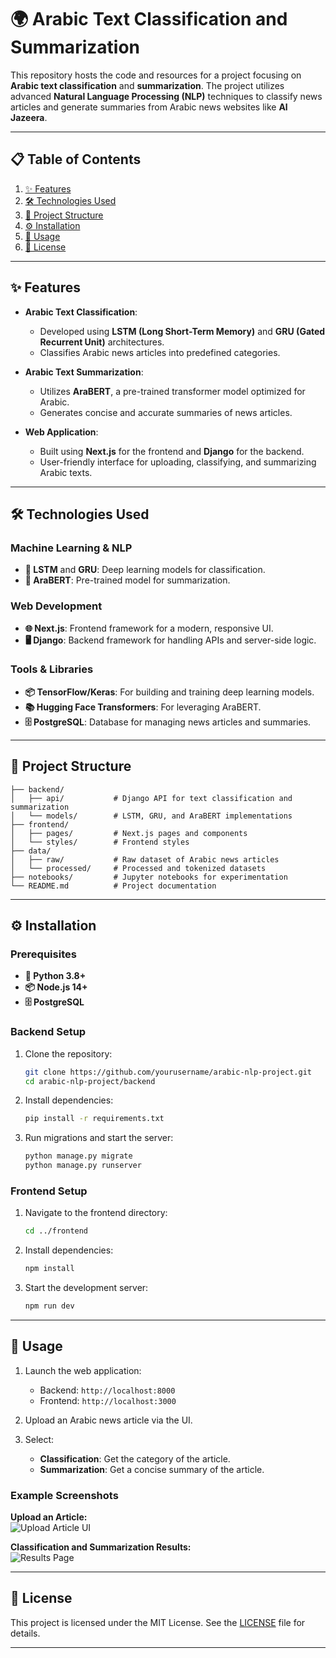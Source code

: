 
# 🌍 Arabic Text Classification and Summarization  

This repository hosts the code and resources for a project focusing on **Arabic text classification** and **summarization**. The project utilizes advanced **Natural Language Processing (NLP)** techniques to classify news articles and generate summaries from Arabic news websites like **Al Jazeera**.  

---

## 📋 Table of Contents  

1. [✨ Features](#-features)  
2. [🛠️ Technologies Used](#-technologies-used)  
3. [📁 Project Structure](#-project-structure)  
4. [⚙️ Installation](#%EF%B8%8F-installation)  
5. [🚀 Usage](#-usage)  
6. [📜 License](#-license)  

---

## ✨ Features  

- **Arabic Text Classification**:  
  - Developed using **LSTM (Long Short-Term Memory)** and **GRU (Gated Recurrent Unit)** architectures.  
  - Classifies Arabic news articles into predefined categories.  

- **Arabic Text Summarization**:  
  - Utilizes **AraBERT**, a pre-trained transformer model optimized for Arabic.  
  - Generates concise and accurate summaries of news articles.  

- **Web Application**:  
  - Built using **Next.js** for the frontend and **Django** for the backend.  
  - User-friendly interface for uploading, classifying, and summarizing Arabic texts.  

---

## 🛠️ Technologies Used  

### Machine Learning & NLP  
- **🧠 LSTM** and **GRU**: Deep learning models for classification.  
- **🤖 AraBERT**: Pre-trained model for summarization.  

### Web Development  
- **🌐 Next.js**: Frontend framework for a modern, responsive UI.  
- **🖥️ Django**: Backend framework for handling APIs and server-side logic.  

### Tools & Libraries  
- **📦 TensorFlow/Keras**: For building and training deep learning models.  
- **📚 Hugging Face Transformers**: For leveraging AraBERT.  
- **🗄️ PostgreSQL**: Database for managing news articles and summaries.  

---

## 📁 Project Structure  

```plaintext  
├── backend/  
│   ├── api/           # Django API for text classification and summarization  
│   └── models/        # LSTM, GRU, and AraBERT implementations  
├── frontend/  
│   ├── pages/         # Next.js pages and components  
│   └── styles/        # Frontend styles  
├── data/  
│   ├── raw/           # Raw dataset of Arabic news articles  
│   └── processed/     # Processed and tokenized datasets  
├── notebooks/         # Jupyter notebooks for experimentation  
└── README.md          # Project documentation  
```  

---

## ⚙️ Installation  

### Prerequisites  
- **🐍 Python 3.8+**  
- **📦 Node.js 14+**  
- **🗄️ PostgreSQL**  

### Backend Setup  
1. Clone the repository:  
   ```bash  
   git clone https://github.com/yourusername/arabic-nlp-project.git  
   cd arabic-nlp-project/backend  
   ```  
2. Install dependencies:  
   ```bash  
   pip install -r requirements.txt  
   ```  
3. Run migrations and start the server:  
   ```bash  
   python manage.py migrate  
   python manage.py runserver  
   ```  

### Frontend Setup  
1. Navigate to the frontend directory:  
   ```bash  
   cd ../frontend  
   ```  
2. Install dependencies:  
   ```bash  
   npm install  
   ```  
3. Start the development server:  
   ```bash  
   npm run dev  
   ```  

---
## 🚀 Usage  

1. Launch the web application:  
   - Backend: `http://localhost:8000`  
   - Frontend: `http://localhost:3000`  

2. Upload an Arabic news article via the UI.  

3. Select:  
   - **Classification**: Get the category of the article.  
   - **Summarization**: Get a concise summary of the article.  

### Example Screenshots  

**Upload an Article:**  
![Upload Article UI](path/to/your/image1.png)  

**Classification and Summarization Results:**  
![Results Page](path/to/your/image2.png)  


---

## 📜 License  

This project is licensed under the MIT License. See the [LICENSE](LICENSE) file for details.  

---  
